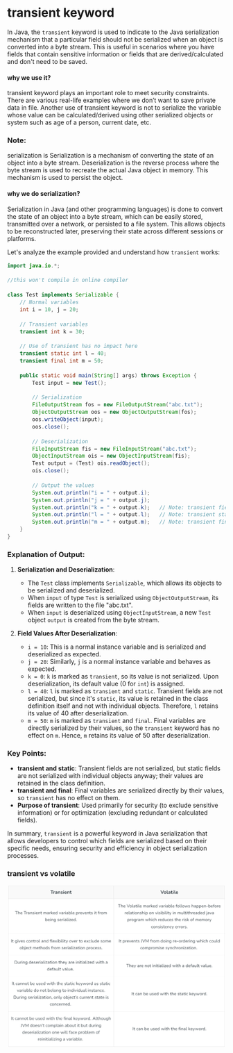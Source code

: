 # transient keyword

In Java, the `transient` keyword is used to indicate to the Java serialization mechanism that a particular field should not be serialized when an object is converted into a byte stream. This is useful in scenarios where you have fields that contain sensitive information or fields that are derived/calculated and don't need to be saved.

#### why we use it?

transient keyword plays an important role to meet security constraints. There are various real-life examples where we don’t want to save private data in file. Another use of transient keyword is not to serialize the variable whose value can be calculated/derived using other serialized objects or system such as age of a person, current date, etc.

### Note:

serialization is Serialization is a mechanism of converting the state of an object into a byte stream. Deserialization is the reverse process where the byte stream is used to recreate the actual Java object in memory. This mechanism is used to persist the object.

#### why we do serialization?

Serialization in Java (and other programming languages) is done to convert the state of an object into a byte stream, which can be easily stored, transmitted over a network, or persisted to a file system. This allows objects to be reconstructed later, preserving their state across different sessions or platforms.

Let's analyze the example provided and understand how `transient` works:

```java
import java.io.*;

//this won't compile in online compiler

class Test implements Serializable {
    // Normal variables
    int i = 10, j = 20;

    // Transient variables
    transient int k = 30;

    // Use of transient has no impact here
    transient static int l = 40;
    transient final int m = 50;

    public static void main(String[] args) throws Exception {
        Test input = new Test();

        // Serialization
        FileOutputStream fos = new FileOutputStream("abc.txt");
        ObjectOutputStream oos = new ObjectOutputStream(fos);
        oos.writeObject(input);
        oos.close();

        // Deserialization
        FileInputStream fis = new FileInputStream("abc.txt");
        ObjectInputStream ois = new ObjectInputStream(fis);
        Test output = (Test) ois.readObject();
        ois.close();

        // Output the values
        System.out.println("i = " + output.i);
        System.out.println("j = " + output.j);
        System.out.println("k = " + output.k);   // Note: transient field 'k' will print default value (0 for int)
        System.out.println("l = " + output.l);   // Note: transient static field 'l' retains its value (40)
        System.out.println("m = " + output.m);   // Note: transient final field 'm' retains its value (50)
    }
}
```

### Explanation of Output:

1. **Serialization and Deserialization**:

   - The `Test` class implements `Serializable`, which allows its objects to be serialized and deserialized.
   - When `input` of type `Test` is serialized using `ObjectOutputStream`, its fields are written to the file "abc.txt".
   - When `input` is deserialized using `ObjectInputStream`, a new `Test` object `output` is created from the byte stream.

2. **Field Values After Deserialization**:
   - `i = 10`: This is a normal instance variable and is serialized and deserialized as expected.
   - `j = 20`: Similarly, `j` is a normal instance variable and behaves as expected.
   - `k = 0`: `k` is marked as `transient`, so its value is not serialized. Upon deserialization, its default value (0 for `int`) is assigned.
   - `l = 40`: `l` is marked as `transient` and `static`. Transient fields are not serialized, but since it's `static`, its value is retained in the class definition itself and not with individual objects. Therefore, `l` retains its value of 40 after deserialization.
   - `m = 50`: `m` is marked as `transient` and `final`. Final variables are directly serialized by their values, so the `transient` keyword has no effect on `m`. Hence, `m` retains its value of 50 after deserialization.

### Key Points:

- **transient and static**: Transient fields are not serialized, but static fields are not serialized with individual objects anyway; their values are retained in the class definition.
- **transient and final**: Final variables are serialized directly by their values, so `transient` has no effect on them.
- **Purpose of transient**: Used primarily for security (to exclude sensitive information) or for optimization (excluding redundant or calculated fields).

In summary, `transient` is a powerful keyword in Java serialization that allows developers to control which fields are serialized based on their specific needs, ensuring security and efficiency in object serialization processes.

### transient vs volatile

![alt text](image.png)
